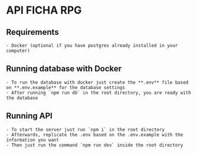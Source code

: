# API FICHA RPG

## Requirements
    - Docker (optional if you have postgres already installed in your computer)

## Running database with Docker
    - To run the database with docker just create the **.env** file based on **.env.example** for the database settings
    - After running `npm run db` in the root directory, you are ready with the database

## Running API
    - To start the server just run `npm i` in the root directory
    - Afterwards, replicate the .env based on the .env.example with the information you want
    - Then just run the command `npm run dev` inside the root directory